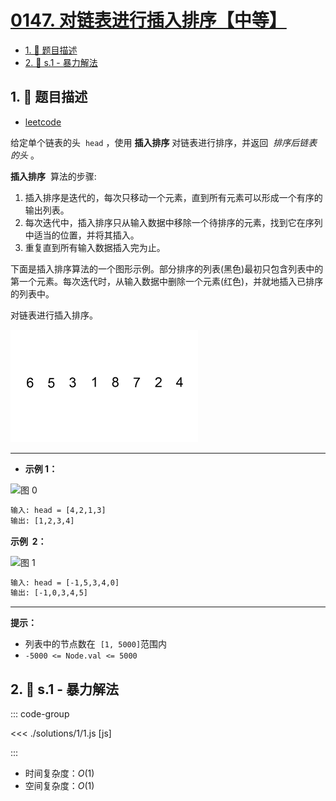 # [0147. 对链表进行插入排序【中等】](https://github.com/tnotesjs/TNotes.leetcode/tree/main/notes/0147.%20%E5%AF%B9%E9%93%BE%E8%A1%A8%E8%BF%9B%E8%A1%8C%E6%8F%92%E5%85%A5%E6%8E%92%E5%BA%8F%E3%80%90%E4%B8%AD%E7%AD%89%E3%80%91)

<!-- region:toc -->

- [1. 📝 题目描述](#1--题目描述)
- [2. 🎯 s.1 - 暴力解法](#2--s1---暴力解法)

<!-- endregion:toc -->

## 1. 📝 题目描述

- [leetcode](https://leetcode.cn/problems/insertion-sort-list/)

给定单个链表的头  `head` ，使用 **插入排序** 对链表进行排序，并返回  *排序后链表的头* 。

**插入排序**  算法的步骤:

1. 插入排序是迭代的，每次只移动一个元素，直到所有元素可以形成一个有序的输出列表。
2. 每次迭代中，插入排序只从输入数据中移除一个待排序的元素，找到它在序列中适当的位置，并将其插入。
3. 重复直到所有输入数据插入完为止。

下面是插入排序算法的一个图形示例。部分排序的列表(黑色)最初只包含列表中的第一个元素。每次迭代时，从输入数据中删除一个元素(红色)，并就地插入已排序的列表中。

对链表进行插入排序。

![gif](./assets/1.gif)

---

- **示例 1：**

![图 0](https://cdn.jsdelivr.net/gh/tnotesjs/imgs@main/2025-09-10-21-16-26.png)

```txt
输入: head = [4,2,1,3]
输出: [1,2,3,4]
```

**示例  2：**

![图 1](https://cdn.jsdelivr.net/gh/tnotesjs/imgs@main/2025-09-10-21-16-30.png)

```txt
输入: head = [-1,5,3,4,0]
输出: [-1,0,3,4,5]
```

---

**提示：**

- 列表中的节点数在  `[1, 5000]`范围内
- `-5000 <= Node.val <= 5000`

## 2. 🎯 s.1 - 暴力解法

::: code-group

<<< ./solutions/1/1.js [js]

:::

- 时间复杂度：$O(1)$
- 空间复杂度：$O(1)$

